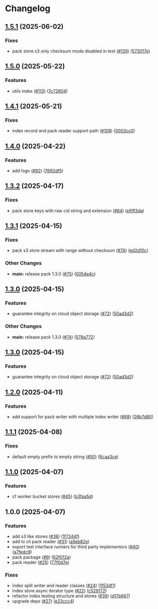 # Changelog

## [1.5.1](https://github.com/vasco-santos/hash-stream/compare/pack-v1.5.0...pack-v1.5.1) (2025-06-02)


### Fixes

* pack store s3 only checksum mode disabled in test ([#129](https://github.com/vasco-santos/hash-stream/issues/129)) ([573017e](https://github.com/vasco-santos/hash-stream/commit/573017e70242c01d61afd2b24c1906d33aa57451))

## [1.5.0](https://github.com/vasco-santos/hash-stream/compare/pack-v1.4.1...pack-v1.5.0) (2025-05-22)


### Features

* utils index ([#113](https://github.com/vasco-santos/hash-stream/issues/113)) ([7c72804](https://github.com/vasco-santos/hash-stream/commit/7c7280490f26f01a5413c3c784bcbea6e5f87252))

## [1.4.1](https://github.com/vasco-santos/hash-stream/compare/pack-v1.4.0...pack-v1.4.1) (2025-05-21)


### Fixes

* index record and pack reader support path ([#108](https://github.com/vasco-santos/hash-stream/issues/108)) ([0003cc0](https://github.com/vasco-santos/hash-stream/commit/0003cc094f86fdda90043c0a2519b8860854af06))

## [1.4.0](https://github.com/vasco-santos/hash-stream/compare/pack-v1.3.2...pack-v1.4.0) (2025-04-22)


### Features

* add logo ([#92](https://github.com/vasco-santos/hash-stream/issues/92)) ([7692df5](https://github.com/vasco-santos/hash-stream/commit/7692df523d8b1814e92c60d94bf31bd811a33876))

## [1.3.2](https://github.com/vasco-santos/hash-stream/compare/pack-v1.3.1...pack-v1.3.2) (2025-04-17)


### Fixes

* pack store keys with raw cid string and extension ([#84](https://github.com/vasco-santos/hash-stream/issues/84)) ([e91f3da](https://github.com/vasco-santos/hash-stream/commit/e91f3da203a1e1a65948cd67d6c7ecd5e6a16b7d))

## [1.3.1](https://github.com/vasco-santos/hash-stream/compare/pack-v1.3.0...pack-v1.3.1) (2025-04-15)


### Fixes

* pack s3 store stream with range without checksum ([#76](https://github.com/vasco-santos/hash-stream/issues/76)) ([ed2d10c](https://github.com/vasco-santos/hash-stream/commit/ed2d10c38abe292e787a7a6085cca5d427aed9f9))


### Other Changes

* **main:** release pack 1.3.0 ([#75](https://github.com/vasco-santos/hash-stream/issues/75)) ([0054e4c](https://github.com/vasco-santos/hash-stream/commit/0054e4c5f14dae662ea625f8d1dbf22aba22fc69))

## [1.3.0](https://github.com/vasco-santos/hash-stream/compare/pack-v1.2.0...pack-v1.3.0) (2025-04-15)


### Features

* guarantee integrity on cloud object storage ([#72](https://github.com/vasco-santos/hash-stream/issues/72)) ([50ad3d2](https://github.com/vasco-santos/hash-stream/commit/50ad3d2c341682ee8bc759bc78ee5c6456ee9aba))


### Other Changes

* **main:** release pack 1.3.0 ([#74](https://github.com/vasco-santos/hash-stream/issues/74)) ([578a772](https://github.com/vasco-santos/hash-stream/commit/578a7728d010d4caab4c4013d0ac6eb57c019f4d))

## [1.3.0](https://github.com/vasco-santos/hash-stream/compare/pack-v1.2.0...pack-v1.3.0) (2025-04-15)


### Features

* guarantee integrity on cloud object storage ([#72](https://github.com/vasco-santos/hash-stream/issues/72)) ([50ad3d2](https://github.com/vasco-santos/hash-stream/commit/50ad3d2c341682ee8bc759bc78ee5c6456ee9aba))

## [1.2.0](https://github.com/vasco-santos/hash-stream/compare/pack-v1.1.1...pack-v1.2.0) (2025-04-11)


### Features

* add support for pack writer with multiple index writer ([#68](https://github.com/vasco-santos/hash-stream/issues/68)) ([26b7d80](https://github.com/vasco-santos/hash-stream/commit/26b7d80d64d3f6402096c191ed486d1b7431c892))

## [1.1.1](https://github.com/vasco-santos/hash-stream/compare/pack-v1.1.0...pack-v1.1.1) (2025-04-08)


### Fixes

* default empty prefix to empty string ([#50](https://github.com/vasco-santos/hash-stream/issues/50)) ([6caa3ce](https://github.com/vasco-santos/hash-stream/commit/6caa3cea54d99cedc4ef375b3cf726a8cfa72f9d))

## [1.1.0](https://github.com/vasco-santos/hash-stream/compare/pack-v1.0.0...pack-v1.1.0) (2025-04-07)


### Features

* cf worker bucket stores ([#45](https://github.com/vasco-santos/hash-stream/issues/45)) ([b3faa5d](https://github.com/vasco-santos/hash-stream/commit/b3faa5d6e7d5d8459bb7968b53fcfa5c8f5c48e6))

## 1.0.0 (2025-04-07)


### Features

* add s3 like stores ([#38](https://github.com/vasco-santos/hash-stream/issues/38)) ([1f7244f](https://github.com/vasco-santos/hash-stream/commit/1f7244f1947e3d7d2ceb6d9c3373a8f6d950f2e8))
* add to cli pack reader ([#31](https://github.com/vasco-santos/hash-stream/issues/31)) ([a9eb82e](https://github.com/vasco-santos/hash-stream/commit/a9eb82e4252f66b68eee1ffea519ee5d58640388))
* export test interface runners for third party implementors ([#40](https://github.com/vasco-santos/hash-stream/issues/40)) ([a7fedc9](https://github.com/vasco-santos/hash-stream/commit/a7fedc95446b8ff986df27d9c90cfbc56ee778f5))
* pack package ([#9](https://github.com/vasco-santos/hash-stream/issues/9)) ([62f012a](https://github.com/vasco-santos/hash-stream/commit/62f012aeb2dbf4d5cd5acec829435067bae09b8f))
* pack reader ([#25](https://github.com/vasco-santos/hash-stream/issues/25)) ([77f0d7e](https://github.com/vasco-santos/hash-stream/commit/77f0d7ed0045dad70ade06507f6dbb254b9c9f1f))


### Fixes

* index split writer and reader classes ([#24](https://github.com/vasco-santos/hash-stream/issues/24)) ([1f53df1](https://github.com/vasco-santos/hash-stream/commit/1f53df1d16f2fe5e90828faddfeedc8ab08def6e))
* index store async iterator type ([#22](https://github.com/vasco-santos/hash-stream/issues/22)) ([c529172](https://github.com/vasco-santos/hash-stream/commit/c5291722555389516b8688495bbd4f5dd5824071))
* refactor index testing structure and stores  ([#39](https://github.com/vasco-santos/hash-stream/issues/39)) ([d17b667](https://github.com/vasco-santos/hash-stream/commit/d17b66783e9c54266c507b9fab0c9ec6bfd463d0))
* upgrade deps ([#27](https://github.com/vasco-santos/hash-stream/issues/27)) ([e23ccc4](https://github.com/vasco-santos/hash-stream/commit/e23ccc4599a9131aa7f07de87378a74e79423f25))
